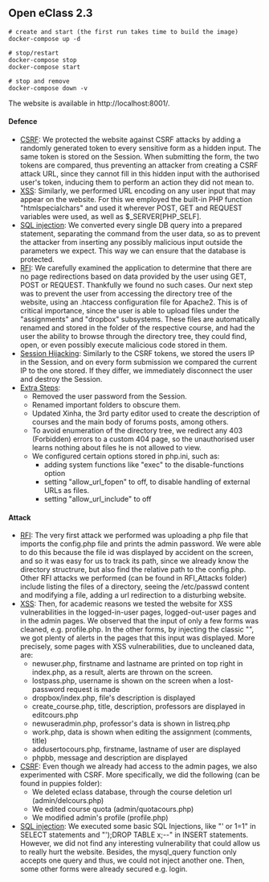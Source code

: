 ## Open eClass 2.3

```
# create and start (the first run takes time to build the image)
docker-compose up -d

# stop/restart
docker-compose stop
docker-compose start

# stop and remove
docker-compose down -v
```

The website is available in http://localhost:8001/.

#### Defence
- <ins>CSRF</ins>: We protected the website against CSRF attacks by adding a randomly generated token to every sensitive form as a hidden input. The same token is stored on the Session. When submitting the form, the two tokens are compared, thus preventing an attacker from creating a CSRF attack URL, since they cannot fill in this hidden input with the authorised user's token, inducing them to perform an action they did not mean to.
- <ins>XSS</ins>: Similarly, we performed URL encoding on any user input that may appear on the website. For this we employed the built-in PHP function "htmlspecialchars" and used it wherever POST, GET and REQUEST variables were used, as well as $_SERVER[PHP_SELF].
- <ins>SQL injection</ins>: We converted every single DB query into a prepared statement, separating the command from the user data, so as to prevent the attacker from inserting any possibly malicious input outside the parameters we expect. This way we can ensure that the database is protected.
- <ins>RFI</ins>: We carefully examined the application to determine that there are no page redirections based on data provided by the user using GET, POST or REQUEST. Thankfully we found no such cases. Our next step was to prevent the user from accessing the directory tree of the website, using an .htaccess configuration file for Apache2. This is of critical importance, since the user is able to upload files under the "assignments" and "dropbox" subsystems. These files are automatically renamed and stored in the folder of the respective course, and had the user the ability to browse through the directory tree, they could find, open, or even possibly execute malicious code stored in them.
- <ins>Session Hijacking</ins>: Similarly to the CSRF tokens, we stored the users IP in the Session, and on every form submission we compared the current IP to the one stored. If they differ, we immediately disconnect the user and destroy the Session.
- <ins>Extra Steps</ins>:
  - Removed the user password from the Session. 
  - Renamed important folders to obscure them.
  - Updated Xinha, the 3rd party editor used to create the description of courses and the main body of forums posts, among others.
  - To avoid enumeration of the directory tree, we redirect any 403 (Forbidden) errors to a custom 404 page, so the unauthorised user learns nothing about files he is not allowed to view. 
  - We configured certain options stored in php.ini, such as: 
    - adding system functions like "exec" to the disable-functions option
    - setting "allow_url_fopen" to off, to disable handling of external URLs as files.
    - setting "allow_url_include" to off
#### Attack
- <ins>RFI</ins>: The very first attack we performed was uploading a php file that imports the config.php file and prints the admin password. We were able to do this because the file id was displayed by accident on the screen, and so it was easy for us to track its path, since we already know the directory structrure, but also find the relative path to the config.php. Other RFI attacks we performed (can be found in RFI_Attacks folder) include listing the files of a directory, seeing the /etc/passwd content and modifying a file, adding a url redirection to a disturbing website.
- <ins>XSS</ins>: Then, for academic reasons we tested the website for XSS vulnerabilities in the logged-in-user pages, logged-out-user pages and in the admin pages. We observed that the input of only a few forms was cleaned, e.g. profile.php. In the other forms, by injecting the classic "<script>alert('attack')</script>", we got plenty of alerts in the pages that this input was displayed. More precisely, some pages with XSS vulnerabilities, due to uncleaned data, are:
   - newuser.php, firstname and lastname are printed on top right in index.php, as a result, alerts are thrown on the screen.
   - lostpass.php, username is shown on the screen when a lost-password request is made
   - dropbox/index.php, file's description is displayed
   - create_course.php, title, description, professors are displayed in editcours.php
   - newuseradmin.php, professor's data is shown in listreq.php
   - work.php, data is shown when editing the assignment (comments, title)
   - addusertocours.php,  firstname, lastname of user are displayed
   - phpbb, message and description are displayed
- <ins>CSRF</ins>: Even though we already had access to the admin pages, we also experimented with CSRF. More specifically, we did the following (can be found in puppies folder):
   - We deleted eclass database, through the course deletion url (admin/delcours.php)
   - We edited course quota (admin/quotacours.php)
   - We modified admin's profile (profile.php)
- <ins>SQL injection</ins>: We executed some basic SQL Injections, like "' or 1=1" in SELECT statements and "');DROP TABLE x;--" in INSERT statements. However, we did not find any interesting vulnerability that could allow us to really hurt the website. Besides, the mysql_query function only accepts one query and thus, we could not inject another one. Then, some other forms were already secured e.g. login.
